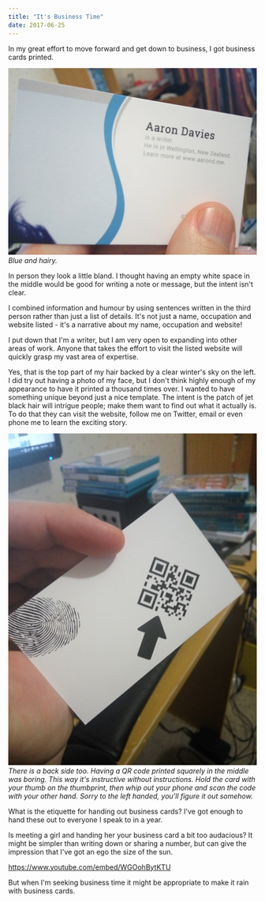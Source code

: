 ```yaml
---
title: "It's Business Time"
date: 2017-06-25
---
```


In my great effort to move forward and get down to business, I got business cards printed.

[![Blue and hairy.](../../assets/images/blog/IMG_20170624_153338.jpg)](../../assets/images/blog/IMG_20170624_153338.jpg)
_Blue and hairy._

In person they look a little bland. I thought having an empty white space in the middle would be good for writing a note or message, but the intent isn't clear.

I combined information and humour by using sentences written in the third person rather than just a list of details. It's not just a name, occupation and website listed - it's a narrative about my name, occupation and website!

I put down that I'm a writer, but I am very open to expanding into other areas of work. Anyone that takes the effort to visit the listed website will quickly grasp my vast area of expertise.

Yes, that is the top part of my hair backed by a clear winter's sky on the left. I did try out having a photo of my face, but I don't think highly enough of my appearance to have it printed a thousand times over. I wanted to have something unique beyond just a nice template. The intent is the patch of jet black hair will intrigue people; make them want to find out what it actually is. To do that they can visit the website, follow me on Twitter, email or even phone me to learn the exciting story.

[![IMG_20170625_225112](../../assets/images/blog/IMG_20170625_225112.jpg)](../../assets/images/blog/IMG_20170625_225112.jpg)
_There is a back side too. Having a QR code printed squarely in the middle was boring. This way it's instructive without instructions. Hold the card with your thumb on the thumbprint, then whip out your phone and scan the code with your other hand. Sorry to the left handed, you'll figure it out somehow._

What is the etiquette for handing out business cards? I've got enough to hand these out to everyone I speak to in a year.

Is meeting a girl and handing her your business card a bit too audacious? It might be simpler than writing down or sharing a number, but can give the impression that I've got an ego the size of the sun.

https://www.youtube.com/embed/WGOohBytKTU

But when I'm seeking business time it might be appropriate to make it rain with business cards.
